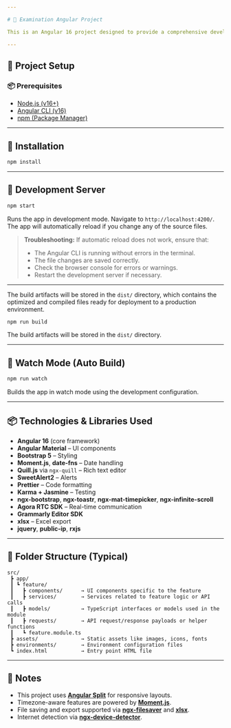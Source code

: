 ```yaml
---

# 🧪 Examination Angular Project

This is an Angular 16 project designed to provide a comprehensive development experience. It includes Material Design for modern UI components, Bootstrap styling for responsive layouts, rich text editing for content creation, countdown timers for time-sensitive features, device detection for adaptive functionality, infinite scrolling for seamless user experience, and file saving for data management and export capabilities.

---
```


## 🚀 Project Setup

### 📦 Prerequisites

* [Node.js (v16+)](https://nodejs.org/)
* [Angular CLI (v16)](https://angular.io/cli)
* [npm (Package Manager)](https://www.npmjs.com/)

---

## 📂 Installation

```bash
npm install
```

---

## 🧪 Development Server

```bash
npm start
```

Runs the app in development mode. Navigate to `http://localhost:4200/`.
The app will automatically reload if you change any of the source files.

> **Troubleshooting:** If automatic reload does not work, ensure that:
> * The Angular CLI is running without errors in the terminal.
> * The file changes are saved correctly.
> * Check the browser console for errors or warnings.
> * Restart the development server if necessary.

---

The build artifacts will be stored in the `dist/` directory, which contains the optimized and compiled files ready for deployment to a production environment.

```bash
npm run build
```

The build artifacts will be stored in the `dist/` directory.

---

## 👀 Watch Mode (Auto Build)

```bash
npm run watch
```

Builds the app in watch mode using the development configuration.

---

## 📦 Technologies & Libraries Used

* **Angular 16** (core framework)
* **Angular Material** – UI components
* **Bootstrap 5** – Styling
* **Moment.js**, **date-fns** – Date handling
* **Quill.js** via `ngx-quill` – Rich text editor
* **SweetAlert2** – Alerts
* **Prettier** – Code formatting
* **Karma + Jasmine** – Testing
* **ngx-bootstrap**, **ngx-toastr**, **ngx-mat-timepicker**, **ngx-infinite-scroll**
* **Agora RTC SDK** – Real-time communication
* **Grammarly Editor SDK**
* **xlsx** – Excel export
* **jquery**, **public-ip**, **rxjs**

---

## 📁 Folder Structure (Typical)

```
src/
 ┣ app/
 ┃ ┗ feature/
 ┃   ┣ components/      → UI components specific to the feature
 ┃   ┣ services/        → Services related to feature logic or API calls
 ┃   ┣ models/          → TypeScript interfaces or models used in the module
 ┃   ┣ requests/        → API request/response payloads or helper functions
 ┃   ┗ feature.module.ts
 ┣ assets/              → Static assets like images, icons, fonts
 ┣ environments/        → Environment configuration files
 ┗ index.html           → Entry point HTML file

```

---

## 📌 Notes

* This project uses [**Angular Split**](https://github.com/angular-split/angular-split) for responsive layouts.
* Timezone-aware features are powered by [**Moment.js**](https://momentjs.com/).
* File saving and export supported via [**ngx-filesaver**](https://github.com/cnunciato/ngx-filesaver) and [**xlsx**](https://github.com/SheetJS/sheetjs).
* Internet detection via [**ngx-device-detector**](https://github.com/KoderLabs/ngx-device-detector).
